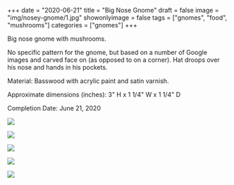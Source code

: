 +++
date = "2020-06-21"
title = "Big Nose Gnome"
draft = false
image = "img/nosey-gnome/1.jpg"
showonlyimage = false
tags = ["gnomes", "food", "mushrooms"]
categories = ["gnomes"]
+++

Big nose gnome with mushrooms.

<!--more-->

No specific pattern for the gnome, but based on a number of Google images and
carved face on (as opposed to on a corner).
Hat droops over his nose and hands in his pockets. 

Material: Basswood with acrylic paint and satin varnish.

Approximate dimensions (inches): 3" H x 1 1/4" W x 1 1/4" D

Completion Date: June 21, 2020

![](../../img/nosey-gnome/1.jpg)

![](../../img/nosey-gnome/2.jpg)

![](../../img/nosey-gnome/3.jpg)

![](../../img/nosey-gnome/4.jpg)

![](../../img/nosey-gnome/5.jpg)
